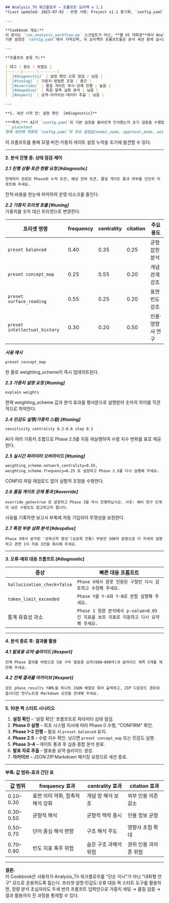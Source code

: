 ```markdown
## Analysis_Th 워크플로우 — 프롬프트 요리책 v 1.1
*(Last updated: 2025-07-02 · 반영 사항: Project v1.1 동기화, `config.yaml` 연동, 대화형 UI 중심 시나리오 강화)*

---

**Cookbook 개요:**  
이 문서는 `run_analysis_workflow.py` 스크립트가 아닌, **웹 UI 대화창**에서 Analysis_Th 워크플로우를 수동으로 진행하고 싶을 때 사용하는 "보조 프롬프트 모음집"입니다.
기본 설정은 `config.yaml`에서 가져오며, 이 요리책의 프롬프트들은 분석 세션 중에 실시간으로 설정을 조정하거나 특정 작업을 요청할 때 사용됩니다.

---

**프롬프트 분류 키:**

| 태그 | 용도 | 위험도 |
|------|------|--------|
| `[#diagnostic]` | 설정 확인·오류 점검 | 낮음 |
| `[#tuning]` | 가중치·방법론 조정 | 중간 |
| `[#override]` | 품질 게이트 무시·강제 진행 | 높음 |
| `[#deepdive]` | 특정 항목 심화 분석 | 낮음 |
| `[#export]` | 요약·아카이브·데이터 추출 | 낮음 |

---

**1. 세션 시작 전: 설정 확인  [#diagnostic]**

***목적:*** AI가 `config.yaml`의 기본 설정을 올바르게 인식했는지 초기 검증을 수행합니다.
```plaintext
현재 세션에 적용된 `config.yaml`의 주요 설정값(model_name, approval_mode, weighting_scheme 등)을 확인하고, 표 형식으로 요약해 주세요.
```

이 프롬프트를 통해 모델 버전·가중치·게이트 설정 누락을 조기에 발견할 수 있다.

---

**2. 분석 진행 중: 상태 점검·제어**

***2.1 진행 상황·토큰 현황 요청  [#diagnostic]***  

```plaintext
현재까지 완료된 Phase와 누적 토큰, 예상 잔여 토큰, 품질 게이트 통과 여부를 간단히 리포트해 주세요.
```

진척·비용을 한눈에 파악하여 운영 리스크를 줄인다.

***2.2 가중치 프리셋 호출  [#tuning]***  
가중치를 숫자 대신 프리셋으로 변경한다.  

| 프리셋 명령 | frequency | centrality | citation | 주요 용도 |
|-------------|-----------|------------|----------|-----------|
| `preset balanced` | 0.40 | 0.35 | 0.25 | 균형 잡힌 분석 |
| `preset concept_map` | 0.25 | 0.55 | 0.20 | 개념 관계 강조 |
| `preset surface_reading` | 0.55 | 0.25 | 0.20 | 표면 빈도 강조 |
| `preset intellectual_history` | 0.30 | 0.20 | 0.50 | 인용·영향사 연구 |

***사용 예시***  

```plaintext
preset concept_map
```

한 줄로 weighting_scheme이 즉시 업데이트된다.

***2.3 가중치 설명 요청  [#tuning]***  

```plaintext
explain weights
```

현재 weighting_scheme 값과 분석 효과를 평서문으로 설명받아 숫자의 의미를 직관적으로 파악한다.

***2.4 민감도 실행(가중치 스윕)  [#tuning]***  

```plaintext
sensitivity centrality 0.3-0.6 step 0.1
```

AI가 여러 가중치 조합으로 Phase 2.5를 자동 재실행하여 수렴 지수 변화를 표로 제공한다.

***2.5 실시간 파라미터 오버라이드  [#tuning]***  

```plaintext
weighting_scheme.network_centrality=0.55, weighting_scheme.frequency=0.25 로 설정하고 Phase 2.5를 다시 실행해 주세요.
```

CONFIG 파일 재업로드 없이 실험적 조정을 수행한다.

***2.6 품질 게이트 강제 통과  [#override]***  

```plaintext
override_gate=true 로 설정하고 Phase 3을 즉시 진행하십시오. 사유: 예비 연구 단계라 낮은 수렴도도 참고하고자 합니다.
```

사유를 기록하면 보고서 부록에 자동 기입되어 투명성을 보장한다.

***2.7 특정 부분 심화 분석  [#deepdive]***  

```plaintext
Phase 3에서 분석된 '성육신적 영성'(성공회 전통) 부분만 500자 분량으로 더 자세히 설명하고 관련 1차 자료 3건을 제시해 주세요.
```

---

**3. 오류·예외 대응 프롬프트  [#diagnostic]**

| 증상 | 빠른 대응 프롬프트 |
|------|-------------------|
| `hallucination_check=false` | ```Phase X에서 잘못 인용된 구절만 다시 검토하고 수정해 주세요.``` |
| `token_limit_exceeded` | ```Phase Y를 Y-A와 Y-B로 분할 실행해 주세요.``` |
| 통계 유효성 과소 | ```Phase 1 정량 분석에서 p-value>0.05인 지표를 보조 지표로 이동하고 다시 요약해 주세요.``` |

---

**4. 분석 종료 후: 결과물 활용**

***4.1 발표용 요약·슬라이드  [#export]***  

```plaintext
전체 Phase 결과를 바탕으로 5분 구두 발표용 요약(600–800자)과 슬라이드 제목 5개를 제안해 주세요.
```

***4.2 전체 결과물 아카이브  [#export]***  

```plaintext
모든 phase_results YAML을 하나의 JSON 배열로 묶어 출력하고, ZIP 다운로드 경로와 옵시디언 연구노트용 Markdown 초안을 안내해 주세요.
```

---

**5. 10분 퀵 스타트 시나리오**

1. **설정 확인** – '설정 확인' 프롬프트로 파라미터 상태 점검.  
2. **Phase 0 실행** – 최초 시스템 지시에 따라 Phase 0 수행, "CONFIRM" 확인.  
3. **Phase 1–2 진행** – 필요 시 `preset balanced` 유지.  
4. **Phase 2.5** – 수렴 지수 확인. 낮으면 `preset concept_map` 또는 민감도 실행.  
5. **Phase 3–4** – 게이트 통과 후 심층·종합 분석 완료.  
6. **발표 자료 추출** – 발표용 요약·슬라이드 생성.  
7. **아카이브** – JSON·ZIP·Markdown 패키징 요청으로 세션 종료.

---

**부록: 값 범위–효과 간단 표**

| 값 범위 | frequency 효과 | centrality 효과 | citation 효과 |
|---------|---------------|----------------|---------------|
| 0.10–0.30 | 표면 의미 약화, 함축적 해석 강화 | 개념 망 해석 보조 | 외부 인용 의존 감소 |
| 0.30–0.50 | 균형적 해석 | 균형적 맥락 중시 | 인용 정보 균형 |
| 0.50–0.70 | 단어 중심 해석 편향 | 구조 해석 주도 | 영향사 초점 확대 |
| 0.70–0.90 | 빈도 지표 폭주 위험 | 숨은 구조 과해석 위험 | 권위 인용 과의존 위험 |

---

**결론:**  
이 Cookbook은 사용자가 Analysis_Th 워크플로우를 "단순 지시"가 아닌 "대화형 연구" 모드로 운용하도록 돕는다. 프리셋·설명·민감도·오류 대응·퀵 스타트 도구를 활용하면, 정량 분석 초심자라도 두세 번의 프롬프트 입력만으로 가중치 세팅 → 품질 검증 → 결과 활용까지 전 과정을 통제할 수 있다.  

```
